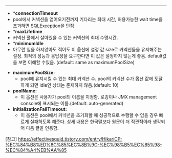 ----
* ***connectionTimeout**
 * pool에서 커넥션을 얻어오기전까지 기다리는 최대 시간, 허용가능한 wait time을 초과하면 SQLException을 던짐
* ***maxLifetime**
 * 커넥션 풀에서 살아있을 수 있는 커넥션의 최대 수명시간.
* ***minimumIdle**
* 아무런 일을 하지않아도 적어도 이 옵션에 설정 값 size로 커넥션들을 유지해주는 설정. 최적의 성능과 응답성을 요구한다면 이 값은 설정하지 않는게 좋음. default값을 보면 이해할 수있음. (default: same as maximumPoolSize)
-   **maximumPoolSize:** 
	- pool에 유지시킬 수 있는 최대 커넥션 수. pool의 커넥션 수가 옵션 값에 도달하게 되면 idle인 상태는 존재하지 않음.(default: 10)
-   **poolName:** 
	- 이 옵션은 사용자가 pool의 이름을 지정함. 로깅이나 JMX management console에 표시되는 이름.(default: auto-generated)
-   **initializationFailTimeout:** 
	- 이 옵션은 pool에서 커넥션을 초기화할 때 성공적으로 수행할 수 없을 경우 빠르게 실패하도록 해준다. 상세 내용은 한국말보다 원문이 더 직관적이라 생각되어 다음 글을 인용함.


[참고]
https://effectivesquid.tistory.com/entry/HikariCP-%EC%84%B8%ED%8C%85%EC%8B%9C-%EC%98%B5%EC%85%98-%EC%84%A4%EB%AA%85
